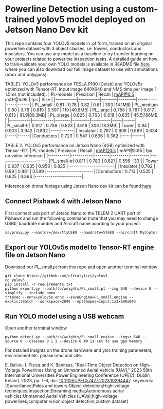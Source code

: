 # Powerline Detection using a custom-trained yolov5 model deployed on Jetson Nano Dev kit
This repo contains four YOLOv5 models in .pt form, trained on an original powerline dataset with 3 object classes, i.e. towers, conductors and insulators. You can use any model as a baseline to try transfer learning on your projects related to powerline inspection tasks. 
A detailed guide on how to train-validate your own YOLO models is available in README file [here](https://github.com/Elizbellou/Tower-Insulator-Conductors-TIC-Dataset-and-Object-Detection-Models)
where you can also download our full image dataset to use with annotations (bbox and polygons).


TABLE1. YOLOv5 performance on TESLA P100 (Colab) and YOLOv5s optimized with Tensor-RT. Input image 640X640 and NMS time per image 1-1.5ms (not included).
| PL-models | Precision | Recall | mAP@0.5 | mAP@5:95 | fps | Size |
|-----------|-----------|--------|---------|----------|-----|------|
| PL_small  | 0.81      | 0.78   | 0.82    | 0.61     | 303 |14.1MB|
| PL_medium | 0.80      | 0.78   | 0.819   | 0.597    | 119 |40.8MB|
| PL_large  | 0.788     | 0.787  | 0.817   | 0.613    | 81.9|89.3MB|
| PL_xlarge | 0.825     | 0.763  | 0.818   | 0.635    | 45.5|166MB |
|-----------|-----------|--------|---------|----------|-----|------|
|PL_small-tr| 0.817     | 0.786  | 0.823   | 0.616    | 303 |18.3MB|
| Tower     | 0.94      | 0.903  | 0.943   | 0.832    |-----|------|
| Insulator | 0.787     | 0.909  | 0.889   | 0.634    |-----|------|
|Conductors | 0.723     | 0.547  | 0.636   | 0.382    |-----|------|

TABLE 2. YOLOv5 performance on Jetson Nano (4GB) optimized with Tensor -RT.
| PL-models | Precision | Recall | mAP@0.5 | mAP@5:95 | fps on video inference |
|-----------|-----------|--------|---------|----------|------------------------|
|PL_small-tr| 0.811     | 0.783  | 0.821   | 0.596    | 33                     |
| Tower     | 0.937     | 0.935  | 0.958   | 0.825    |------------------------|
| Insulator | 0.782     | 0.89   | 0.881   | 0.599    |------------------------|
|Conductors | 0.713     | 0.525  | 0.625   | 0.364    |------------------------|

Inference on drone footage using Jetson Nano dev kit can be found [here](https://youtu.be/OjKJn98CTjA)
## Connect Pixhawk 4 with Jetson Nano
First connect usb port of Jetson Nano to the TELEM 2 UART port of Pixhawk and run the following command (note that you may need to change USB0, baudrate number and Aircraft name acording to your project:
```
mavproxy.py --master=/dev/ttyUSB0 --baudrate=57600 --aircraft MyCopter

```
## Export our YOLOv5s model to Tensor-RT engine file on Jetson Nano
Download our PL_small.pt from this repo and open another terminal window
```
git clone https://github.com/ultralytics/yolov5
cd yolov5
pip install -r requirements.txt
python export.py --path/to/weights/PL_small.pt --img 640 --device 0 --simplify --include onnx
trtexec --onnx=yolov5s.onnx --saveEngine=PL_small.engine --explicitBatch --workspace=2048 --optShapes=input:1x3x640x640

```
## Run YOLO model using a USB webcam 
Open another terminal window
```
python detect.py --path/to/weights/PL_small.engine --imgsz 640 --source 0 --classes 0 1 2 --device 0 #0 is set to use gpu memory 

```
For detailed insights on the drone hardware and yolo training parameters, environment etc. please read and cite : 

E. Bellou, I. Pisica and K. Banitsas, "Real-Time Object Detection on High-Voltage Powerlines Using an Unmanned Aerial Vehicle (UAV)," 2023 58th International Universities Power Engineering Conference (UPEC), Dublin, Ireland, 2023, pp. 1-6, doi: [10.1109/UPEC57427.2023.10294447](https://ieeexplore.ieee.org/abstract/document/10294447).
keywords: {Surveillance;Poles and towers;Object detection;High-voltage techniques;Inspection;Streaming media;Autonomous aerial vehicles;Unmanned Aerial Vehicles (UAVs);high-voltage powerlines;computer vision;object detection;custom dataset}

